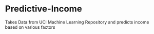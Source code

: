 # Predictive-Income
Takes Data from UCI Machine Learning Repository and predicts income based on various factors
